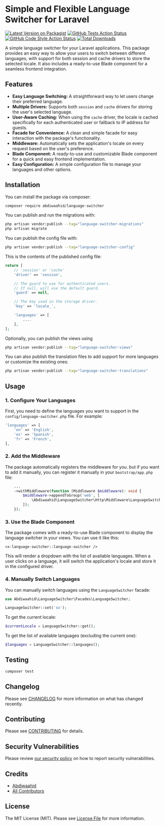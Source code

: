 # Simple and Flexible Language Switcher for Laravel

[![Latest Version on Packagist](https://img.shields.io/packagist/v/abdiwaahid/language-switcher.svg?style=flat-square)](https://packagist.org/packages/abdiwaahid/language-switcher)
[![GitHub Tests Action Status](https://img.shields.io/github/actions/workflow/status/abdiwaahid/language-switcher/run-tests.yml?branch=main&label=tests&style=flat-square)](https://github.com/abdiwaahid/language-switcher/actions?query=workflow%3Arun-tests+branch%3Amain)
[![GitHub Code Style Action Status](https://img.shields.io/github/actions/workflow/status/abdiwaahid/language-switcher/fix-php-code-style-issues.yml?branch=main&label=code%20style&style=flat-square)](https://github.com/abdiwaahid/language-switcher/actions?query=workflow%3A"Fix+PHP+code+style+issues"+branch%3Amain)
[![Total Downloads](https://img.shields.io/packagist/dt/abdiwaahid/language-switcher.svg?style=flat-square)](https://packagist.org/packages/abdiwaahid/language-switcher)

A simple language switcher for your Laravel applications. This package provides an easy way to allow your users to switch between different languages, with support for both session and cache drivers to store the selected locale. It also includes a ready-to-use Blade component for a seamless frontend integration.

## Features
*   **Easy Language Switching:** A straightforward way to let users change their preferred language.
*   **Multiple Drivers:** Supports both `session` and `cache` drivers for storing the user's selected language.
*   **User-Aware Caching:** When using the `cache` driver, the locale is cached specifically for each authenticated user or fallback to IP address for guests.
*   **Facade for Convenience:** A clean and simple facade for easy interaction with the package's functionality.
*   **Middleware:** Automatically sets the application's locale on every request based on the user's preference.
*   **Blade Component:** A ready-to-use and customizable Blade component for a quick and easy frontend implementation.
*   **Easy Configuration:** A simple configuration file to manage your languages and other options.

## Installation

You can install the package via composer:

```bash
composer require abdiwaahid/language-switcher
```

You can publish and run the migrations with:

```bash
php artisan vendor:publish --tag="language-switcher-migrations"
php artisan migrate
```

You can publish the config file with:

```bash
php artisan vendor:publish --tag="language-switcher-config"
```

This is the contents of the published config file:

```php
return [
    // 'session' or 'cache'
    'driver' => 'session',

    // The guard to use for authenticated users.
    // If null, will use the default guard.
    'guard' => null,

    // The key used in the storage driver.
    'key' => 'locale_',

    'languages' => [
        ....
    ],
];
```

Optionally, you can publish the views using

```bash
php artisan vendor:publish --tag="language-switcher-views"
```


You can also publish the translation files to add support for more languages or customize the existing ones:

```bash
php artisan vendor:publish --tag="language-switcher-translations"
```

## Usage

### 1. Configure Your Languages
First, you need to define the languages you want to support in the `config/language-switcher.php` file. For example:

```php
'languages' => [
    'en' => 'English',
    'es' => 'Spanish',
    'fr' => 'French',
],
```
### 2. Add the Middleware
The package automatically registers the middleware for you. but if you want to add it manually, you can register it manually in your `bootstrap/app.php` file:

```php
    ...
    ->withMiddleware(function (Middleware $middleware): void {
        $middleware->appendToGroup('web', [
            \Abdiwaahid\LanguageSwitcher\Http\Middleware\LanguageSwitcherMiddleware::class,
        ]);
    });
```
### 3. Use the Blade Component
The package comes with a ready-to-use Blade component to display the language switcher in your views. You can use it like this:
```blade
<x-language-switcher::language-switcher />
```
This will render a dropdown with the list of available languages. When a user clicks on a language, it will switch the application's locale and store it in the configured driver.

### 4. Manually Switch Languages
You can manually switch languages using the `LanguageSwitcher` facade:
```php
use Abdiwaahid\LanguageSwitcher\Facades\LanguageSwitcher;

LanguageSwitcher::set('so');
```

To get the current locale:

```php
$currentLocale = LanguageSwitcher::get();
```

To get the list of available languages (excluding the current one):

```php
$languages = LanguageSwitcher::languages();
```

## Testing

```bash
composer test
```

## Changelog

Please see [CHANGELOG](CHANGELOG.md) for more information on what has changed recently.

## Contributing

Please see [CONTRIBUTING](CONTRIBUTING.md) for details.

## Security Vulnerabilities

Please review [our security policy](../../security/policy) on how to report security vulnerabilities.

## Credits

- [Abdiwaahid](https://github.com/abdiwaahid)
- [All Contributors](../../contributors)

## License

The MIT License (MIT). Please see [License File](LICENSE.md) for more information.
